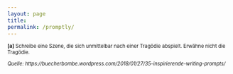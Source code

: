 ```yaml
---
layout: page
title:
permalink: /promptly/
---
```


<p style="font-size:0.8em"><b>[a]</b> Schreibe eine Szene, die sich unmittelbar nach einer Tragödie abspielt. Erwähne nicht die Tragödie.</p>
<p style="font-size:0.8em"><i>Quelle: https://buecherbombe.wordpress.com/2018/01/27/35-inspirierende-writing-prompts/ </i> </p>
